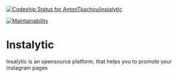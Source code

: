 [ ![Codeship Status for AntonTkachov/instalytic](https://app.codeship.com/projects/332b5fb0-d255-0135-f29e-2a95e90572b0/status?branch=master)](https://app.codeship.com/projects/262536)

[![Maintainability](https://api.codeclimate.com/v1/badges/538b904a96bd8c488f60/maintainability)](https://codeclimate.com/github/AntonTkachov/instalytic/maintainability)

# Instalytic

Insalytic is an opensource platform, that helps you to promote your
instagram pages
